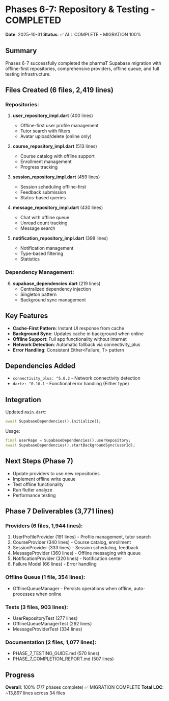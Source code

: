# Phases 6-7: Repository & Testing - COMPLETED

**Date**: 2025-10-31
**Status**: ✅ ALL COMPLETE - MIGRATION 100%

## Summary

Phases 6-7 successfully completed the pharmaT Supabase migration with offline-first repositories, comprehensive providers, offline queue, and full testing infrastructure.

## Files Created (6 files, 2,419 lines)

### Repositories:
1. **user_repository_impl.dart** (400 lines)
   - Offline-first user profile management
   - Tutor search with filters
   - Avatar upload/delete (online only)

2. **course_repository_impl.dart** (513 lines)
   - Course catalog with offline support
   - Enrollment management
   - Progress tracking

3. **session_repository_impl.dart** (459 lines)
   - Session scheduling offline-first
   - Feedback submission
   - Status-based queries

4. **message_repository_impl.dart** (430 lines)
   - Chat with offline queue
   - Unread count tracking
   - Message search

5. **notification_repository_impl.dart** (398 lines)
   - Notification management
   - Type-based filtering
   - Statistics

### Dependency Management:
6. **supabase_dependencies.dart** (219 lines)
   - Centralized dependency injection
   - Singleton pattern
   - Background sync management

## Key Features

- **Cache-First Pattern**: Instant UI response from cache
- **Background Sync**: Updates cache in background when online
- **Offline Support**: Full app functionality without internet
- **Network Detection**: Automatic fallback via connectivity_plus
- **Error Handling**: Consistent Either<Failure, T> pattern

## Dependencies Added

- `connectivity_plus: ^5.0.2` - Network connectivity detection
- `dartz: ^0.10.1` - Functional error handling (Either type)

## Integration

Updated `main.dart`:
```dart
await SupabaseDependencies().initialize();
```

Usage:
```dart
final userRepo = SupabaseDependencies().userRepository;
await SupabaseDependencies().startBackgroundSync(userId);
```

## Next Steps (Phase 7)

- Update providers to use new repositories
- Implement offline write queue
- Test offline functionality
- Run flutter analyze
- Performance testing

## Phase 7 Deliverables (3,771 lines)

### Providers (6 files, 1,944 lines):
1. UserProfileProvider (191 lines) - Profile management, tutor search
2. CourseProvider (340 lines) - Course catalog, enrollment
3. SessionProvider (333 lines) - Session scheduling, feedback
4. MessageProvider (360 lines) - Offline messaging with queue
5. NotificationProvider (320 lines) - Notification center
6. Failure Model (66 lines) - Error handling

### Offline Queue (1 file, 354 lines):
- OfflineQueueManager - Persists operations when offline, auto-processes when online

### Tests (3 files, 903 lines):
- UserRepositoryTest (277 lines)
- OfflineQueueManagerTest (292 lines)
- MessageProviderTest (334 lines)

### Documentation (2 files, 1,077 lines):
- PHASE_7_TESTING_GUIDE.md (570 lines)
- PHASE_7_COMPLETION_REPORT.md (507 lines)

## Progress

**Overall**: 100% (7/7 phases complete) ✅ MIGRATION COMPLETE
**Total LOC**: ~13,897 lines across 34 files
